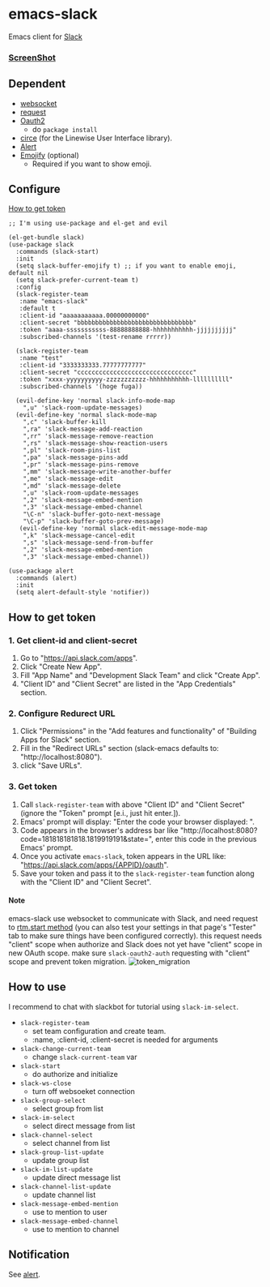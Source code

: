 # emacs-slack

Emacs client for [Slack](https://slack.com/)
### **[ScreenShot](https://github.com/yuya373/emacs-slack/wiki/ScreenShots)**

## Dependent
- [websocket](https://github.com/ahyatt/emacs-websocket)
- [request](https://github.com/tkf/emacs-request)
- [Oauth2](https://github.com/emacsmirror/oauth2/blob/master/oauth2.el)
  - do `package install`
- [circe](https://github.com/jorgenschaefer/circe) (for the Linewise User Interface library).
- [Alert](https://github.com/jwiegley/alert)
- [Emojify](https://github.com/iqbalansari/emacs-emojify) (optional)
  - Required if you want to show emoji.

## Configure
[How to get token](#how-to-get-token)

```elisp
;; I'm using use-package and el-get and evil

(el-get-bundle slack)
(use-package slack
  :commands (slack-start)
  :init
  (setq slack-buffer-emojify t) ;; if you want to enable emoji, default nil
  (setq slack-prefer-current-team t)
  :config
  (slack-register-team
   :name "emacs-slack"
   :default t
   :client-id "aaaaaaaaaaa.00000000000"
   :client-secret "bbbbbbbbbbbbbbbbbbbbbbbbbbbbbbbb"
   :token "aaaa-sssssssssss-88888888888-hhhhhhhhhhh-jjjjjjjjjj"
   :subscribed-channels '(test-rename rrrrr))

  (slack-register-team
   :name "test"
   :client-id "3333333333.77777777777"
   :client-secret "cccccccccccccccccccccccccccccccc"
   :token "xxxx-yyyyyyyyyy-zzzzzzzzzzz-hhhhhhhhhhh-llllllllll"
   :subscribed-channels '(hoge fuga))

  (evil-define-key 'normal slack-info-mode-map
    ",u" 'slack-room-update-messages)
  (evil-define-key 'normal slack-mode-map
    ",c" 'slack-buffer-kill
    ",ra" 'slack-message-add-reaction
    ",rr" 'slack-message-remove-reaction
    ",rs" 'slack-message-show-reaction-users
    ",pl" 'slack-room-pins-list
    ",pa" 'slack-message-pins-add
    ",pr" 'slack-message-pins-remove
    ",mm" 'slack-message-write-another-buffer
    ",me" 'slack-message-edit
    ",md" 'slack-message-delete
    ",u" 'slack-room-update-messages
    ",2" 'slack-message-embed-mention
    ",3" 'slack-message-embed-channel
    "\C-n" 'slack-buffer-goto-next-message
    "\C-p" 'slack-buffer-goto-prev-message)
   (evil-define-key 'normal slack-edit-message-mode-map
    ",k" 'slack-message-cancel-edit
    ",s" 'slack-message-send-from-buffer
    ",2" 'slack-message-embed-mention
    ",3" 'slack-message-embed-channel))

(use-package alert
  :commands (alert)
  :init
  (setq alert-default-style 'notifier))

```

## How to get token

### 1. Get client-id and client-secret

1. Go to "https://api.slack.com/apps".
2. Click "Create New App".
3. Fill "App Name" and "Development Slack Team" and click "Create App".
4. "Client ID" and "Client Secret" are listed in the "App Credentials" section.

### 2. Configure Redurect URL

1. Click "Permissions" in the "Add features and functionality" of "Building Apps for Slack" section.
2. Fill in the "Redirect URLs" section (slack-emacs defaults to: "http://localhost:8080").
3. click "Save URLs".

### 3. Get token

1. Call `slack-register-team` with above "Client ID" and "Client Secret" (ignore the "Token" prompt [e.i., just hit enter.]).
2. Emacs' prompt will display: "Enter the code your browser displayed: ".
3. Code appears in the browser's address bar like "http://localhost:8080?code=181818181818.1819919191&state=", enter this code in the previous Emacs' prompt.
4. Once you activate `emacs-slack`, token appears in the URL like: "https://api.slack.com/apps/{APPID}/oauth".
5. Save your token and pass it to the `slack-register-team` function along with the "Client ID" and "Client Secret".

#### Note

emacs-slack use websocket to communicate with Slack, and need request to [rtm.start method](https://api.slack.com/methods/rtm.start) (you can also test your settings in that page's "Tester" tab to make sure things have been configured correctly).
this request needs "client" scope when authorize and Slack does not yet have "client" scope in new OAuth scope.
make sure `slack-oauth2-auth` requesting with "client" scope and prevent token migration.
![token_migration](https://github.com/yuya373/emacs-slack/wiki/images/token_migration.png)


## How to use

I recommend to chat with slackbot for tutorial using `slack-im-select`.

- `slack-register-team`
  - set team configuration and create team.
  - :name, :client-id, :client-secret is needed for arguments
- `slack-change-current-team`
  - change `slack-current-team` var
- `slack-start`
  - do authorize and initialize
- `slack-ws-close`
  - turn off websoeket connection
- `slack-group-select`
  - select group from list
- `slack-im-select`
  - select direct message from list
- `slack-channel-select`
  - select channel from list
- `slack-group-list-update`
  - update group list
- `slack-im-list-update`
  - update direct message list
- `slack-channel-list-update`
  - update channel list
- `slack-message-embed-mention`
  - use to mention to user
- `slack-message-embed-channel`
  - use to mention to channel

## Notification

See [alert](https://github.com/jwiegley/alert).
